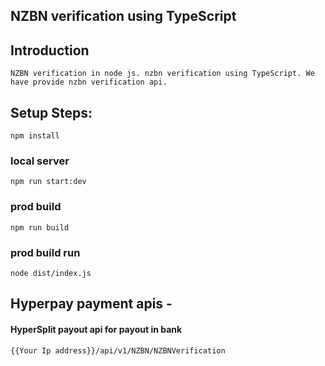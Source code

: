 ## NZBN verification using TypeScript

## Introduction
    NZBN verification in node js. nzbn verification using TypeScript. We have provide nzbn verification api.

## Setup Steps:
`npm install`
### local server
`npm run start:dev`
### prod build
`npm run build`
### prod build run
`node dist/index.js`

## Hyperpay payment apis - 
  #### HyperSplit payout api for payout in bank
  `{{Your Ip address}}/api/v1/NZBN/NZBNVerification`
